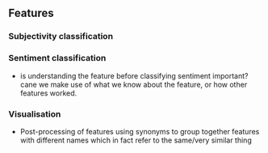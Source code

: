 ## Features

### Subjectivity classification

### Sentiment classification
- is understanding the feature before classifying sentiment important? cane we make use of what we know about the feature, or how other features worked.

### Visualisation
- Post-processing of features using synonyms to group together features with different names which in fact refer to the same/very similar thing
	
	